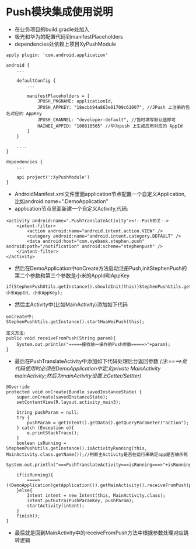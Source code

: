 # Push模块集成使用说明
* 在业务项目的build.gradle处加入
* 极光和华为的配置代码到manifestPlaceholders
* dependencies处依赖上项目XyPushModule

```
apply plugin: 'com.android.application'

android {
    ...

    defaultConfig {
        ...

        manifestPlaceholders = [
            JPUSH_PKGNAME: applicationId,
            JPUSH_APPKEY: "18ecbb94a863e01709c61007", //JPush 上注册的包名对应的 AppKey
            JPUSH_CHANNEL: "developer-default", //暂时填写默认值即可
            HAIWEI_APPID: "100816565" //华为push 上生成应用对应的 AppId
        ]
    }

    ....
}

dependencies {
    ...

    api project(':XyPushModule')
}
```

* AndroidManifest.xml文件里面application节点配置一个自定义Application,比如android:name=".DemoApplication"
* application节点里面新建一个自定义Activity,代码:

```
<activity android:name=".PushTranslateActivity"><!--Push相关-->
    <intent-filter>
        <action android:name="android.intent.action.VIEW" />
        <category android:name="android.intent.category.DEFAULT" />
        <data android:host="com.xyebank.stephen.push" android:path="/notification" android:scheme="stephenpush" />
    </intent-filter>
</activity>
```

* 然后在DemoApplication中onCreate方法启动注册Push,initStephenPush的第二个参数和第三个参数是小米的AppId和AppKey

```
if(StephenPushUtils.getInstance().shouldInit(this))StephenPushUtils.getInstance().initStephenPush(this,true, 小米AppId, 小米AppKey);
```

* 然后主Activity中(比如MainActivity)添加如下代码

```
onCreate中:
StephenPushUtils.getInstance().startHuaWeiPush(this);

定义方法:
public void receiveFromPush(String param){
    System.out.println("=====接收统一操作的Push参数=====>"+param);
}
```

* 最后在PushTranslateActivity中添加如下代码处理后台返回参数 *(注:====>处代码使用时必须在DemoApplication中定义private MainActivity mainActivity;然后为mainActivity设置上Getter/Settter)*

```
@Override
protected void onCreate(Bundle savedInstanceState) {
    super.onCreate(savedInstanceState);
    setContentView(R.layout.activity_main3);

    String pushParam = null;
    try {
        pushParam = getIntent().getData().getQueryParameter("action");
    } catch (Exception e){
        e.printStackTrace();
    }
    boolean isRunning = StephenPushUtils.getInstance().isActivityRunning(this, MainActivity.class.getName());//判断主Activity是否在运行来确定app是否被杀死
    System.out.println("===PushTranslateActivity===isRunning===>"+isRunning+"==pushParam===>"+pushParam);

    if(isRunning){
        ====>((DemoApplication)getApplication()).getMainActivity().receiveFromPush(pushParam);
    }else{
        Intent intent = new Intent(this, MainActivity.class);
        intent.putExtra(PushParamKey, pushParam);
        startActivity(intent);
    }
    finish();
}
```

* 最后就是回到MainActivity中的receiveFromPush方法中根据参数处理对应跳转逻辑